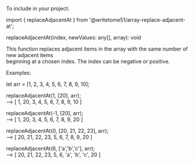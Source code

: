 To include in your project:

import { replaceAdjacentAt } from '@writetome51/array-replace-adjacent-at';

replaceAdjacentAt(index, newValues: any[], array): void

This function replaces adjacent items in the array with the same number of new adjacent items  
beginning at a chosen index.  The index can be negative or positive.

Examples:

let arr = [1, 2, 3, 4, 5, 6, 7, 8, 9, 10];

replaceAdjacentAt(1, [20], arr);  
--> [ 1, 20, 3, 4, 5, 6, 7, 8, 9, 10 ]

replaceAdjacentAt(-1, [20], arr);  
--> [ 1, 20, 3, 4, 5, 6, 7, 8, 9, 20 ]

replaceAdjacentAt(0, [20, 21, 22, 23], arr);  
--> [ 20, 21, 22, 23, 5, 6, 7, 8, 9, 20 ]

replaceAdjacentAt(6, ['a','b','c'], arr);  
--> [ 20, 21, 22, 23, 5, 6, 'a', 'b', 'c', 20 ]
